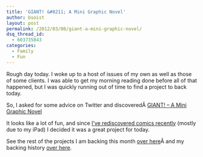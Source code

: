 ```yaml
---
title: 'GIANT! &#8211; A Mini Graphic Novel'
author: bsoist
layout: post
permalink: /2012/03/08/giant-a-mini-graphic-novel/
dsq_thread_id:
  - 603735843
categories:
  - Family
  - Fun
---
```

Rough day today. I woke up to a host of issues of my own as well as those of some clients. I was able to get my morning reading done before all of that happened, but I was quickly running out of time to find a project to back today.

So, I asked for some advice on Twitter and discoveredÂ [GIANT! &#8211; A Mini Graphic Novel][1]

It looks like a lot of fun, and since [I&#8217;ve rediscovered comics recently][2] (mostly due to my iPad) I decided it was a great project for today.

See the rest of the projects I am backing this month [over here][3]Â and my backing history [over here][4].

 [1]: http://www.kickstarter.com/projects/1238129356/giant-a-mini-graphic-novel?ref=users
 [2]: http://whsjr.soistmann.com/oped/?s=comic
 [3]: http://whsjr.soistmann.com/oped/2012/03/01/kickstarter-my-new-obsession-and-12in12-for-march/
 [4]: http://www.kickstarter.com/profiles/bsoist/projects/backed
